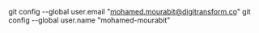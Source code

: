 git config --global user.email "mohamed.mourabit@digitransform.co"
git config --global user.name "mohamed-mourabit"